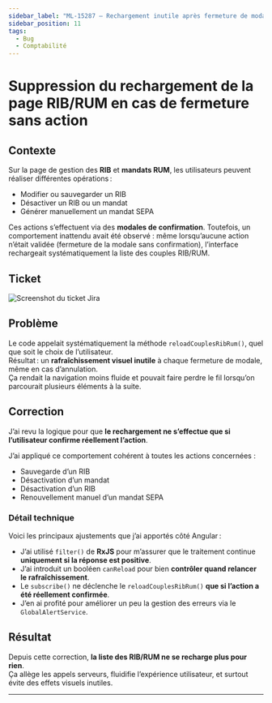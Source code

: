 ```yaml
---
sidebar_label: "ML-15287 – Rechargement inutile après fermeture de modale RIB/RUM"
sidebar_position: 11
tags:
  - Bug
  - Comptabilité
---
```


# Suppression du rechargement de la page RIB/RUM en cas de fermeture sans action

## Contexte

Sur la page de gestion des **RIB** et **mandats RUM**, les utilisateurs peuvent réaliser différentes opérations :

- Modifier ou sauvegarder un RIB
- Désactiver un RIB ou un mandat
- Générer manuellement un mandat SEPA


Ces actions s’effectuent via des **modales de confirmation**. Toutefois, un comportement inattendu avait été observé : même lorsqu’aucune action n’était validée (fermeture de la modale sans confirmation), l’interface rechargeait systématiquement la liste des couples RIB/RUM.

## Ticket 

![Screenshot du ticket Jira](/img/fix/ml_15287.png)

## Problème

Le code appelait systématiquement la méthode `reloadCouplesRibRum()`, quel que soit le choix de l’utilisateur.  
Résultat : un **rafraîchissement visuel inutile** à chaque fermeture de modale, même en cas d’annulation.  
Ça rendait la navigation moins fluide et pouvait faire perdre le fil lorsqu’on parcourait plusieurs éléments à la suite.

## Correction

J’ai revu la logique pour que **le rechargement ne s’effectue que si l’utilisateur confirme réellement l’action**.

J’ai appliqué ce comportement cohérent à toutes les actions concernées :

- Sauvegarde d’un RIB
- Désactivation d’un mandat
- Désactivation d’un RIB
- Renouvellement manuel d’un mandat SEPA


### Détail technique

Voici les principaux ajustements que j’ai apportés côté Angular :

- J’ai utilisé `filter()` de **RxJS** pour m’assurer que le traitement continue **uniquement si la réponse est positive**.
- J’ai introduit un booléen `canReload` pour bien **contrôler quand relancer le rafraîchissement**.
- Le `subscribe()` ne déclenche le `reloadCouplesRibRum()` **que si l’action a été réellement confirmée**.
- J’en ai profité pour améliorer un peu la gestion des erreurs via le `GlobalAlertService`.

## Résultat

Depuis cette correction, **la liste des RIB/RUM ne se recharge plus pour rien**.  
Ça allège les appels serveurs, fluidifie l’expérience utilisateur, et surtout évite des effets visuels inutiles.  

---